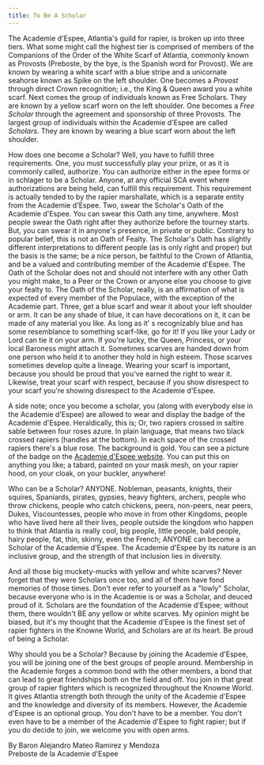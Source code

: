 ```yaml
---
title: To Be A Scholar
---
```


The Academie d'Espee, Atlantia's guild for rapier, is broken up into three tiers. What some might call the highest
tier is comprised of members of the Companions of the Order of the White Scarf of Atlantia, commonly known as
Provosts (Preboste, by the bye, is the Spanish word for Provost). We are known by wearing a white scarf with a blue
stripe and a unicornate seahorse known as Spike on the left shoulder. One becomes a *Provost* through direct
Crown recognition; i.e., the King & Queen award you a white scarf.  Next comes the group of individuals known as
Free Scholars. They are known by a yellow scarf worn on the left shoulder. One becomes a *Free Scholar* through the
agreement and sponsorship of three Provosts. The largest group of individuals within the Academie d'Espee are called
*Scholars*. They are known by wearing a blue scarf worn about the left shoulder.

How does one become a Scholar? Well, you have to fulfill three requirements. One, you must successfully play your prize,
or as it is commonly called, authorize. You can authorize either in the epee forms or in schlager to be a Scholar. Anyone,
at any official SCA event where authorizations are being held, can fulfill this requirement. This requirement is actually
tended to by the rapier marshallate, which is a separate entity from the Academie d'Espee. Two, swear the Scholar's Oath
of the Academie d'Espee. You can swear this Oath any time, anywhere. Most people swear the Oath right after they
authorize before the tourney starts. But, you can swear it in anyone's presence, in private or public.  Contrary to
popular belief, this is not an Oath of Fealty. The Scholar's Oath has slightly different interpretations to different
people (as is only right and proper) but the basis is the same; be a nice person, be faithful to the Crown of Atlantia,
and be a valued and contributing member of the Academie d'Espee. The Oath of the Scholar does not and should not
interfere with any other Oath you might make, to a Peer or the Crown or anyone else you choose to give your fealty
to. The Oath of the Scholar, really, is an affirmation of what is expected of every member of the Populace, with the
exception of the Academie part. Three, get a blue scarf and wear it about your left shoulder or arm. It can be any shade
of blue, it can have decorations on it, it can be made of any material you like. As long as it' s recognizably blue and
has some resemblance to something scarf-like, go for it! If you like your Lady or Lord can tie it on your arm. If you're
lucky, the Queen, Princess, or your local Baroness might attach it. Sometimes scarves are handed down from one person
who held it to another they hold in high esteem. Those scarves sometimes develop quite a lineage. Wearing your scarf
is important, because you should be proud that you've earned the right to wear it. Likewise, treat your scarf with
respect, because if you show disrespect to your scarf you're showing disrespect to the Academie d'Espee. 

A side note; once you become a scholar, you (along with everybody else in the Academie d'Espee) are allowed to wear
and display the badge of the Academie d'Espee. Heraldically, this is; Or, two rapiers crossed in saltire sable between
four roses azure. In plain language, that means two black crossed rapiers (handles at the bottom). In each space of
the crossed rapiers there's a blue rose. The background is gold. You can see a picture of the badge on the
[Academie d'Espee website](/images/ade_badge.gif). You can put this on anything you like; a tabard, painted on your
mask mesh, on your rapier hood, on your cloak, on your buckler, anywhere!

Who can be a Scholar? ANYONE. Nobleman, peasants, knights, their squires, Spaniards, pirates, gypsies, heavy fighters,
archers, people who throw chickens, people who catch chickens, peers, non-peers, near peers, Dukes, Viscountesses,
people who move in from other Kingdoms, people who have lived here all their lives, people outside the kingdom who
happen to think that Atlantia is really cool, big people, little people, bald people, hairy people, fat, thin, skinny,
even the French; ANYONE can become a Scholar of the Academie d'Espee. The Academie d'Espee by its nature is an
inclusive group, and the strength of that inclusion lies in diversity.

And all those big muckety-mucks with yellow and white scarves? Never forget that they were Scholars once too, and
all of them have fond memories of those times. Don't ever refer to yourself as a "lowly" Scholar, because everyone
who is in the Academie is or was a Scholar, and deuced proud of it. Scholars are the foundation of the Academie d'Espee;
without them, there wouldn't BE any yellow or white scarves. My opinion might be biased, but it's my thought that
the Academie d'Espee is the finest set of rapier fighters in the Knowne World, and Scholars are at its heart. Be
proud of being a Scholar. 

Why should you be a Scholar? Because by joining the Academie d'Espee, you will be joining one of the best groups
of people around. Membership in the Academie forges a common bond with the other members, a bond that can lead to
great friendships both on the field and off. You join in that great group of rapier fighters which is recognized
throughout the Knowne World. It gives Atlantia strength both through the unity of the Academie d'Espee and the
knowledge and diversity of its members. However, the Academie d'Espee is an optional group. You don't have to be
a member. You don't even have to be a member of the Academie d'Espee to fight rapier; but if you do decide to
join, we welcome you with open arms. 

By Baron Alejandro Mateo Ramirez y Mendoza<BR>
Preboste de la Academie d'Espee
